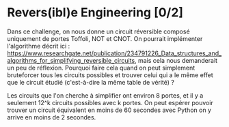 # Revers(ibl)e Engineering [0/2]

Dans ce challenge, on nous donne un circuit réversible composé uniquement de portes Toffoli, NOT et CNOT. On pourrait implémenter l'algorithme décrit ici : https://www.researchgate.net/publication/234791226_Data_structures_and_algorithms_for_simplifying_reversible_circuits, mais cela nous demanderait un peu de réflexion. Pourquoi faire cela quand on peut simplement bruteforcer tous les circuits possibles et trouver celui qui a le même effet que le circuit étudié (c'est-à-dire la même table de vérité) ?

Les circuits que l'on cherche à simplifier ont environ 8 portes, et il y a seulement 12^k circuits possibles avec k portes. On peut espérer pouvoir trouver un circuit équivalent en moins de 60 secondes avec Python on y arrive en moins de 2 secondes.